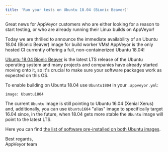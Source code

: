 ```yaml
---
title: 'Run your tests on Ubuntu 18.04 (Bionic Beaver)'
---
```


Great news for AppVeyor customers who are either looking for a reason to start testing, or who are already running their Linux builds on AppVeyor!

Today we are thrilled to announce the immediate availability of an Ubuntu 18.04 (Bionic Beaver) image for build worker VMs! AppVeyor is the only hosted CI currently offering a full, non-containerized Ubuntu 18.04!

[Ubuntu 18.04 Bionic Beaver](https://wiki.ubuntu.com/BionicBeaver/ReleaseNotes) is the latest LTS release of the Ubuntu operating system and many projects and companies have already started moving onto it, so it's crucial to make sure your software packages work as expected on this OS.

To enable building on Ubuntu 18.04 use `Ubuntu1804` in your `.appveyor.yml`:

    image: Ubuntu1804

The current `Ubuntu` image is still pointing to Ubuntu 16.04 (Xenial Xerus) and, additionally, you can use `Ubuntu1604` "alias" image to specifically target 16.04 since, in the future, when 18.04 gets more stable the `Ubuntu` image will point to the latest LTS.

Here you can find [the list of software pre-installed on both Ubuntu images](/docs/linux-images-software/).



Best regards,<br>
AppVeyor team
